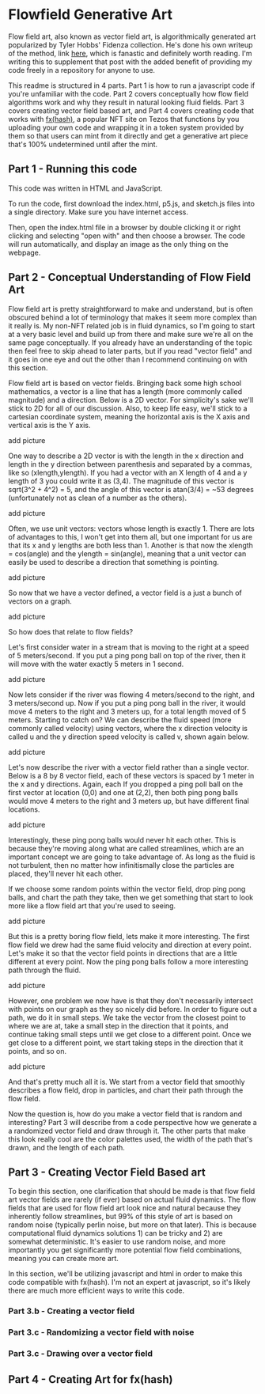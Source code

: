 # Flowfield Generative Art
Flow field art, also known as vector field art, is algorithmically generated art popularized by Tyler Hobbs' Fidenza collection. He's done his own writeup of the method, link [here](https://tylerxhobbs.com/essays/2020/flow-fields), which is fanastic and definitely worth reading. I'm writing this to supplement that post with the added benefit of providing my code freely in a repository for anyone to use. 

This readme is structured in 4 parts. Part 1 is how to run a javascript code if you're unfamiliar with the code. Part 2 covers conceptually how flow field algorithms work and why they result in natural looking fluid fields. Part 3 covers creating vector field based art, and Part 4 covers creating code that works with [fx(hash)](fxhash.xyz), a popular NFT site on Tezos that functions by you uploading your own code and wrapping it in a token system provided by them so that users can mint from it directly and get a generative art piece that's 100% undetermined until after the mint.

## Part 1 - Running this code
This code was written in HTML and JavaScript.

To run the code, first download the index.html, p5.js, and sketch.js files into a single directory. Make sure you have internet access.

Then, open the index.html file in a browser by double clicking it or right clicking and selecting "open with" and then choose a browser. The code will run automatically, and display an image as the only thing on the webpage.

## Part 2 - Conceptual Understanding of Flow Field Art

Flow field art is pretty straightforward to make and understand, but is often obscured behind a lot of terminology that makes it seem more complex than it really is. My non-NFT related job is in fluid dynamics, so I'm going to start at a very basic level and build up from there and make sure we're all on the same page conceptually. If you already have an understanding of the topic then feel free to skip ahead to later parts, but if you read "vector field" and it goes in one eye and out the other than I recommend continuing on with this section.

Flow field art is based on vector fields. Bringing back some high school mathematics, a vector is a line that has a length (more commonly called magnitude) and a direction. Below is a 2D vector. For simplicity's sake we'll stick to 2D for all of our discussion. Also, to keep life easy, we'll stick to a cartesian coordinate system, meaning the horizontal axis is the X axis and vertical axis is the Y axis.

  add picture

One way to describe a 2D vector is with the length in the x direction and length in the y direction between parenthesis and separated by a commas, like so (xlength,ylength). If you had a vector with an X length of 4 and a y length of 3 you could write it as (3,4). The magnitude of this vector is sqrt(3^2 + 4^2) = 5, and the angle of this vector is atan(3/4) = ~53 degrees (unfortunately not as clean of a number as the others). 

  add picture

Often, we use unit vectors: vectors whose length is exactly 1. There are lots of advantages to this, I won't get into them all, but one important for us are that its x and y lengths are both less than 1. Another is that now the xlength = cos(angle) and  the ylength = sin(angle), meaning that a unit vector can easily be used to describe a direction that something is pointing.

  add picture
  
So now that we have a vector defined, a vector field is a just a bunch of vectors on a graph. 

  add picture
  
So how does that relate to flow fields?

Let's first consider water in a stream that is moving to the right at a speed of 5 meters/second. If you put a ping pong ball on top of the river, then it will move with the water exactly 5 meters in 1 second. 

  add picture
  
Now lets consider if the river was flowing 4 meters/second to the right, and 3 meters/second up. Now if you put a ping pong ball in the river, it would move 4 meters to the right and 3 meters up, for a total length moved of 5 meters. Starting to catch on? We can describe the fluid speed (more commonly called velocity) using vectors, where the x direction velocity is called u and the y direction speed velocity is called v, shown again below.

  add picture

Let's now describe the river with a vector field rather than a single vector. Below is a 8 by 8 vector field, each of these vectors is spaced by 1 meter in the x and y directions. Again, each If you dropped a ping poll ball on the first vector at location (0,0) and one at (2,2), then both ping pong balls would move 4 meters to the right and 3 meters up, but have different final locations. 

  add picture
  
Interestingly, these ping pong balls would never hit each other. This is because they're moving along what are called streamlines, which are an important concept we are going to take advantage of. As long as the fluid is not turbulent, then no matter how infinitismally close the particles are placed, they'll never hit each other. 

If we choose some random points within the vector field, drop ping pong balls, and chart the path they take, then we get something that start to look more like a flow field art that you're used to seeing. 

  add picture
 
But this is a pretty boring flow field, lets make it more interesting. The first flow field we drew had the same fluid velocity and direction at every point. Let's make it so that the vector field points in directions that are a little different at every point. Now the ping pong balls follow a more interesting path through the fluid.

  add picture
  
However, one problem we now have is that they don't necessarily intersect with points on our graph as they so nicely did before. In order to figure out a path, we do it in small steps. We take the vector from the closest point to where we are at, take a small step in the direction that it points, and continue taking small steps until we get close to a different point. Once we get close to a different point, we start taking steps in the direction that it points, and so on. 

  add picture
  
And that's pretty much all it is. We start from a vector field that smoothly describes a flow field, drop in particles, and chart their path through the flow field. 

Now the question is, how do you make a vector field that is random and interesting? Part 3 will describe from a code perspective how we generate a a randomized vector field and draw through it. The other parts that make this look really cool are the color palettes used, the width of the path that's drawn, and the length of each path.

## Part 3 - Creating Vector Field Based art

To begin this section, one clarification that should be made is that flow field art vector fields are rarely (if ever) based on actual fluid dynamics. The flow fields that are used for flow field art look nice and natural because they inherently follow streamlines, but 99% of this style of art is based on random noise (typically perlin noise, but more on that later). This is because computational fluid dynamics solutions 1) can be tricky and 2) are somewhat deterministic. It's easier to use random noise, and more importantly you get significantly more potential flow field combinations, meaning you can create more art. 

In this section, we'll be utilizing javascript and html in order to make this code compatible with fx(hash). I'm not an expert at javascript, so it's likely there are much more efficient ways to write this code. 

### Part 3.b - Creating a vector field

### Part 3.c - Randomizing a vector field with noise

### Part 3.c - Drawing over a vector field

## Part 4 - Creating Art for fx(hash)
